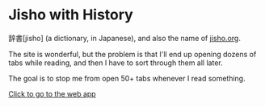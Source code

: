 # Jisho with History

辞書[jisho] (a dictionary, in Japanese), and also the name of [jisho.org](https://jisho.org/).

The site is wonderful, but the problem is that I'll end up opening dozens of tabs while reading, and then I have to sort through them all later.

The goal is to stop me from open 50+ tabs whenever I read something.

[Click to go to the web app](/web/)
